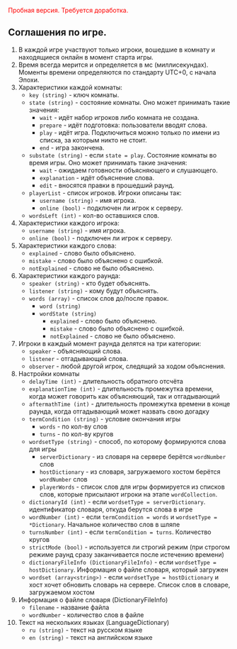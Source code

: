 <span style="color: red;">Пробная версия. Требуется доработка.</span>

## Соглашения по игре.
1. В каждой игре участвуют только игроки, вошедшие в комнату и находящиеся онлайн в момент старта игры.
1. Время всегда мерится и определяется в мс (миллисекундах). Моменты времени определяются по стандарту UTC+0, с начала Эпохи.
1. Характеристики каждой комнаты:
    - `key (string)` - ключ комнаты.
    - `state (string)` - состояние комнаты. Оно может принимать такие значения:
        - `wait` - идёт набор игроков либо комната не создана.
        - `prepare` - идёт подготовка: пользователи вводят слова.
        - `play` - идёт игра. Подключиться можно только по имени из списка, за которым никто не стоит.
        - `end` - игра закончена.
    - `substate (string)` - если `state = play`. Состояние комнаты во время игры. Оно может принимать такие значения:
        - `wait` - ожидаем готовности объясняющего и слушающего.
        - `explanation` - идёт объяснение слова.
        - `edit` - вносятся правки в прошедший раунд.
    - `playerList` - список игроков. Игроки описаны так:
        - `username (string)` - имя игрока.
        - `online (bool)` - подключен ли игрок к серверу.
    - `wordsLeft (int)` - кол-во оставшихся слов.
1. Характеристики каждого игрока:
    - `username (string)` - имя игрока.
    - `online (bool)` - подключен ли игрок к серверу.
1. Характеристики каждого слова:
    - `explained` - слово было объяснено.
    - `mistake` - слово было объяснено с ошибкой.
    - `notExplained` - слово не было объяснено.
1. Характеристики каждого раунда:
    - `speaker (string)` - кто будет объяснять.
    - `listener (string)` - кому будут объяснять.
    - `words (array)` - список слов до/после правок.
        - `word (string)`
        - `wordState (string)`
            - `explained` - слово было объяснено.
            - `mistake` - слово было объяснено с ошибкой.
            - `notExplained` - слово не было объяснено.
1. Игроки в каждый момент раунда делятся на три категории:
    - `speaker` - объясняющий слова.
    - `listener` - отгадывающий слова.
    - `observer` - любой другой игрок, следящий за ходом объяснения.
1. Настройки комнаты
    - `delayTime (int)` - длительность обратного отсчёта
    - `explanationTime (int)` - длительность промежутка времени, когда может говорить как объясняющий, так и отгадывающий
    - `aftermathTime (int)` - длительность промежутка времени в конце раунда, когда отгадывающий может назвать свою догадку
    - `termCondition (string)` - условие окончания игры
      - `words` - по кол-ву слов
      - `turns` - по кол-ву кругов
    - `wordsetType (string)` - способ, по которому формируются слова для игры
      - `serverDictionary` - из словаря на сервере берётся `wordNumber` слов
      - `hostDictionary` - из словаря, загружаемого хостом берётся `wordNumber` слов
      - `playerWords` - список слов для игры формируется из списков слов, которые присылают игроки на этапе `wordCollection`.
    - `dictionaryId (int)` - если `wordsetType = serverDictionary`. идентификатор словаря, откуда берутся слова в игре
    - `wordNumber (int)` - если `termCondition = words` и `wordsetType = *Dictionary`. Начальное количество слов в шляпе
    - `turnsNumber (int)` - если `termCondition = turns`. Количество кругов
    - `strictMode (bool)` - используется ли строгий режим (при строгом режиме раунд сразу заканчивается после истечению времени)
    - `dictionaryFileInfo (DictionaryFileInfo)` - если `wordsetType = hostDictionary`. Информация о файле словаря, который загружен
    - `wordset (array<string>)` - если `wordsetType = hostDictionary` и хост хочет обновить словарь на сервере. Список слов в словаре, загружаемом хостом
1. Информация о файле словаря (DictionaryFileInfo)
    - `filename` - название файла
    - `wordNumber` - количество слов в файле
2. Текст на нескольких языках (LanguageDictionary)
    - `ru (string)` - текст на русском языке
    - `en (string)` - текст на английском языке
